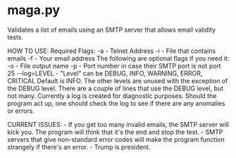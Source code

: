 # maga.py
Validates a list of emails using an SMTP server that allows email validity tests.

HOW TO USE:
	Required Flags:
		-a	-	Telnet Address
		-i	-	File that contains emails
		-f	-	Your email address
	The following are optional flags if you need it:
		-o	-	File output name
		-p	-	Port number in case their SMTP port is not port 25
		--log=LEVEL -	"Level" can be DEBUG, INFO, WARNING, ERROR, CRITICAL
					Default is INFO. The other levels 
					are unused with the exception of 
					the DEBUG level. There are a couple 
					of lines that use the DEBUG level, 
					but not many.
				Currently a log is created for diagnostic purposes.
				Should the program act up, one should check the log
				to see if there are any anomalies or errors.

CURRENT ISSUES:
	- If you get too many invalid emails, the SMTP server will kick you. The
		program will think that it's the end and stop the test.
	- SMTP servers that give non-standard error codes will make the program
		function strangely if there's an error.
	- Trump is president.
